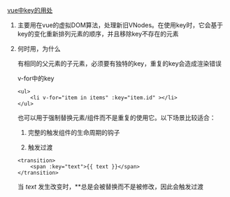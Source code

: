 [vue中key的用处](https://cn.vuejs.org/v2/api/#key)

1. 主要用在vue的虚拟DOM算法，处理新旧VNodes。在使用key时，它会基于key的变化重新排列元素的顺序，并且移除key不存在的元素  

2. 何时用，为什么  

    有相同的父元素的子元素，必须要有独特的key，重复的key会造成渲染错误  
    
    v-for中的key  

    ```
    <ul>
        <li v-for="item in items" :key="item.id" ></li>
    </ul>
    ```
    也可以用于强制替换元素/组件而不是重复的使用它。以下场景比较适合：  

     1. 完整的触发组件的生命周期的钩子  

     2. 触发过渡  

    ```
    <transition>
        <span :key="text">{{ text }}</span>
    </transition>
    ```
    当 *text* 发生改变时，*<span>*总是会被替换而不是被修改，因此会触发过渡
